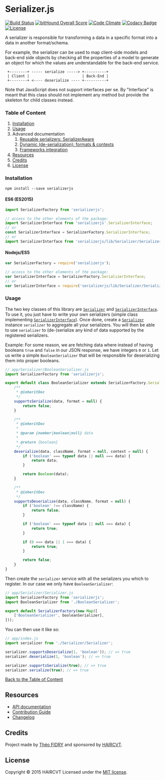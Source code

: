# Serializer.js

[![Build Status](https://travis-ci.org/haircvt/serializerjs.svg?branch=master)](https://travis-ci.org/haircvt/serializerjs?branch=master)
[![bitHound Overall Score](https://www.bithound.io/github/haircvt/serializerjs/badges/score.svg)](https://www.bithound.io/github/haircvt/serializerjs)
[![Code Climate](https://codeclimate.com/repos/56a4c8e6d5d7662fef003878/badges/57fa85ee0f756c86aba4/gpa.svg)](https://codeclimate.com/repos/56a4c8e6d5d7662fef003878/feed)
[![Codacy Badge](https://api.codacy.com/project/badge/grade/b6a967074fee4de592727c4069b738f0)](https://www.codacy.com/app/theofidry/serializerjs)
[![License](https://img.shields.io/badge/License-MIT-red.svg)](https://github.com/haircvt/serializerjs/blob/master/LICENSE)

A serializer is responsible for transforming a data in a specific format into a data in another format/schema.

For example, the serializer can be used to map client-side models and back-end side objects by checking all the
properties of a model to generate an object for which the values are understandable for the back-end service.

```
 +--------+ ----- serialize -----> +----------+
 | Client |                        | Back-End |
 +--------+ <---- deserialize ---- +----------+
```

Note that JavaScript does not support interfaces per se. By "Interface" is meant that this class should not
implement any method but provide the skeleton for child classes instead.

### Table of Content

1. [Installation](http://haircvt.github.io/serializerjs/manual/installation.html)
1. [Usage](#usage)
1. Advanced documentation
    1. [Reusable serializers: SerializerAware](http://haircvt.github.io/serializerjs/manual/usage.html#serializeraware)
    1. [Dynamic (de-serialization): formats & contexts](http://haircvt.github.io/serializerjs/manual/usage.html#serializer-contexts)
    1. [Frameworks integration](http://haircvt.github.io/serializerjs/manual/usage.html#frameworks-integration)
1. [Resources](#resources)
1. [Credits](#credits)
1. [License](#license)

### Installation

```
npm install --save serializerjs
```

#### ES6 (ES2015)

```js
import SerializerFactory from 'serializerjs';

// access to the other elements of the package:
import SerializerInterface from 'serializerjs'.SerializerInterface;
// or
const SerializerInterface = SerializerFactory.SerializerInterface;
// or
import SerializerInterface from 'serializerjs/lib/Serializer/SerializerInterface';
```

#### Nodejs/ES5

```js
var SerializerFactory = require('serializerjs');

// access to the other elements of the package:
var SerializerInterface = SerializerFactory.SerializerInterface;
// or
var SerializerInterface = require('serializerjs/lib/Serializer/SerializerInterface');
```

### Usage

The two key classes of this library are [`Serializer`][0] and [`SerializerInterface`][1]. To use it, you just have to
write your own serializers (simple class implementing [`SerializerInterface`][1]). Once done, create a [`Serializer`][0]
instance `serializer` to aggregate all your serializers. You will then be able to use `serializer` to (de-)serialize
any kind of data supported by the registered serializers.

Example: For some reason, we are fetching data where instead of having booleans `true` and `false` in our JSON response,
we have integers `0` or `1`. Let us write a simple `BooleanSerializer` that will be responsible for deserializing them
into proper booleans.

```js
// app/Serializer/BooleanSerializer.js
import SerializerFactory from 'serializerjs';

export default class BooleanSerializer extends SerializerFactory.SerializerInterface {
    /**
     * @inheritDoc
     */
    supportsSerialize(data, format = null) {
        return false;
    }

    /**
     * @inheritDoc
     *
     * @param {number|boolean|null} data
     *
     * @return {boolean}
     */
    deserialize(data, className, format = null, context = null) {
        if ('boolean' === typeof data || null === data) {
            return data;
        }

        return Boolean(data);
    }

    /**
     * @inheritDoc
     */
    supportsDeserialize(data, className, format = null) {
        if ('boolean' !== className) {
            return false;
        }

        if ('boolean' === typeof data || null === data) {
            return true;
        }

        if (0 === data || 1 === data) {
            return true;
        }

        return false;
    }
}
```

Then create the `serializer` service with all the serializers you which to register. In our case we only have
`BooleanSerializer`:

```js
// app/Serializer/Serializer.js
import SerializerFactory from 'serializerjs';
import BooleanSerializer from './BooleanSerializer';

export default SerializerFactory(new Map([
    ['BooleanSerializer', booleanSerializer],
]));
```

You can then use it like so:

```js
// app/index.js
import serializer from './Serializer/Serializer';

serializer.supportsDeserialize(1, 'boolean')); // => true
serializer.deserialize(1, 'boolean'); // => true

serializer.supportsSerialize(true); // => true
serializer.serialize(true); // => true
```

[Back to the Table of Content](#table-of-content)

## Resources

* [API documentation](http://haircvt.github.io/serializerjs/)
* [Contribution Guide](http://haircvt.github.io/serializerjs/manual/faq.html#contributing)
* [Changelog](http://haircvt.github.io/serializerjs/manual/changelog.html)

## Credits

Project made by [Théo FIDRY](https://github.com/theofidry) and sponsored by [HAIRCVT](https://haircvt.com).

[0]: http://haircvt.github.io/serializerjs/class/src/Serializer/Serializer.js~Serializer.html
[1]: http://haircvt.github.io/serializerjs/class/src/Serializer/SerializerInterface.js~SerializerInterface.html

## License

Copyright © 2015 HAIRCVT Licensed under the [MIT license](https://github.com/haircvt/serializerjs/blob/master/LICENSE).
